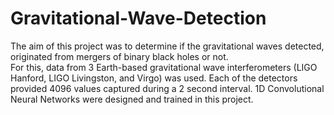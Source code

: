 # Gravitational-Wave-Detection
The aim of this project was to determine if the gravitational waves detected, originated from mergers of binary black holes or not.  
For this, data from 3 Earth-based gravitational wave interferometers (LIGO Hanford, LIGO Livingston, and Virgo) was used. Each of the detectors provided 4096 values captured during a 2 second interval.
1D Convolutional Neural Networks were designed and trained in this project.
